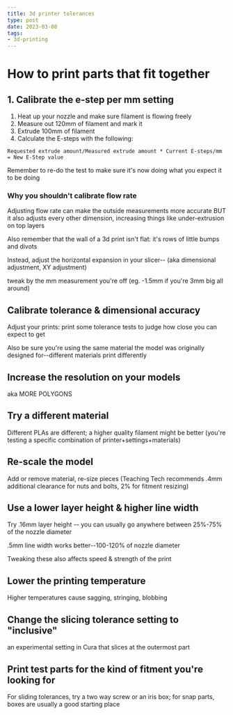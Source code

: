 ```yaml
---
title: 3d printer tolerances
type: post
date: 2023-03-08
tags: 
- 3d-printing
---
```


# How to print parts that fit together

## 1. Calibrate the e-step per mm setting

1. Heat up your nozzle and make sure filament is flowing freely
2. Measure out 120mm of filament and mark it
3. Extrude 100mm of filament
4. Calculate the E-steps with the following:
```
Requested extrude amount/Measured extrude amount * Current E-steps/mm = New E-Step value
```

Remember to re-do the test to make sure it's now doing what you expect it to be doing


### Why you shouldn't calibrate flow rate

Adjusting flow rate can make the outside measurements more accurate BUT it also adjusts every other dimension, increasing things like under-extrusion on top layers

Also remember that the wall of a 3d print isn't flat: it's rows of little bumps and divots

Instead, adjust the horizontal expansion in your slicer--
(aka dimensional adjustment, XY adjustment)

tweak by the mm measurement you're off (eg. -1.5mm if you're 3mm big all around)

## Calibrate tolerance & dimensional accuracy

Adjust your prints: print some tolerance tests to judge how close you can expect to get

Also be sure you're using the same material the model was originally designed for--different materials print differently

## Increase the resolution on your models

aka MORE POLYGONS

## Try a different material

Different PLAs are different; a higher quality filament might be better (you're testing a specific combination of printer+settings+materials)

## Re-scale the model

Add or remove material, re-size pieces (Teaching Tech recommends .4mm additional clearance for nuts and bolts, 2% for fitment resizing)

## Use a lower layer height & higher line width

Try .16mm layer height -- you can usually go anywhere between 25%-75% of the nozzle diameter

.5mm line width works better--100-120% of nozzle diameter

Tweaking these also affects speed & strength of the print

## Lower the printing temperature

Higher temperatures cause sagging, stringing, blobbing

## Change the slicing tolerance setting to "inclusive" 

an experimental setting in Cura that slices at the outermost part

## Print test parts for the kind of fitment you're looking for

For sliding tolerances, try a two way screw or an iris box; for snap parts, boxes are usually a good starting place




